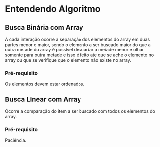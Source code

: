 # Entendendo Algoritmo

## Busca Binária com Array
A cada interação ocorre a separação dos elementos do array em duas partes menor e maior,
sendo o elemento a ser buscado maior do que a outra metade do array é possivel descartar a metade menor 
e olhar somente para outra metade e isso é feito ate que se ache o elemento no array ou que se verifique
que o elemento não existe no array.

### Pré-requisito
Os elementos devem estar ordenados.

## Busca Linear com Array
Ocorre a comparação do item a ser buscado com todos os elementos do array.

### Pré-requisito
Paciência.